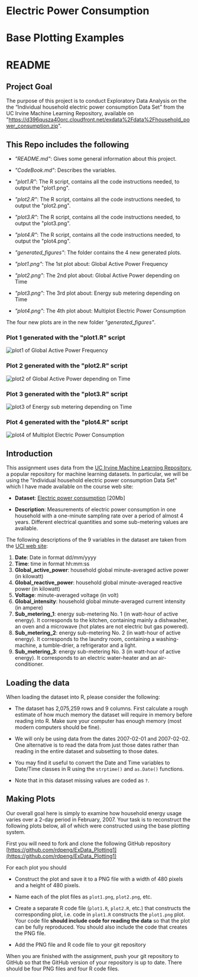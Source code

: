 # **Electric Power Consumption**
# **Base Plotting Examples**

# **README**

## Project Goal

The purpose of this project is to conduct Exploratory Data Analysis on the the “Individual household electric power consumption Data Set” from the UC Irvine Machine Learning Repository, available on "https://d396qusza40orc.cloudfront.net/exdata%2Fdata%2Fhousehold_power_consumption.zip". 

## This Repo includes the following

* *"README.md"*: Gives some general information about this project.

* *"CodeBook.md"*: Describes the variables.

* *"plot1.R"*: The R script, contains all the code instructions needed, to output the "plot1.png".

* *"plot2.R"*: The R script, contains all the code instructions needed, to output the "plot2.png".

* *"plot3.R"*: The R script, contains all the code instructions needed, to output the "plot3.png".

* *"plot4.R"*: The R script, contains all the code instructions needed, to output the "plot4.png".

* *"generated_figures"*: The folder contains the 4 new generated plots.  

* *"plot1.png"*: The 1st plot about: Global Active Power Frequency

* *"plot2.png"*: The 2nd plot about: Global Active Power depending on Time

* *"plot3.png"*: The 3rd plot about: Energy sub metering depending on Time

* *"plot4.png"*: The 4th plot about: Multiplot Electric Power Consumption


The four new plots are in the new folder *"generated_figures"*. 

### Plot 1 generated with the "plot1.R" script

![plot1 of Global Active Power Frequency](generated_figures/plot1.png)

### Plot 2 generated with the "plot2.R" script

![plot2 of Global Active Power depending on Time](generated_figures/plot2.png) 

### Plot 3 generated with the "plot3.R" script

![plot3 of Energy sub metering depending on Time](generated_figures/plot3.png) 

### Plot 4 generated with the "plot4.R" script

![plot4 of Multiplot Electric Power Consumption](generated_figures/plot4.png) 


## Introduction

This assignment uses data from
the <a href="http://archive.ics.uci.edu/ml/">UC Irvine Machine
Learning Repository</a>, a popular repository for machine learning
datasets. In particular, we will be using the "Individual household
electric power consumption Data Set" which I have made available on
the course web site:


* <b>Dataset</b>: <a href="https://d396qusza40orc.cloudfront.net/exdata%2Fdata%2Fhousehold_power_consumption.zip">Electric power consumption</a> [20Mb]

* <b>Description</b>: Measurements of electric power consumption in
one household with a one-minute sampling rate over a period of almost
4 years. Different electrical quantities and some sub-metering values
are available.


The following descriptions of the 9 variables in the dataset are taken
from
the <a href="https://archive.ics.uci.edu/ml/datasets/Individual+household+electric+power+consumption">UCI
web site</a>:

<ol>
<li><b>Date</b>: Date in format dd/mm/yyyy </li>
<li><b>Time</b>: time in format hh:mm:ss </li>
<li><b>Global_active_power</b>: household global minute-averaged active power (in kilowatt) </li>
<li><b>Global_reactive_power</b>: household global minute-averaged reactive power (in kilowatt) </li>
<li><b>Voltage</b>: minute-averaged voltage (in volt) </li>
<li><b>Global_intensity</b>: household global minute-averaged current intensity (in ampere) </li>
<li><b>Sub_metering_1</b>: energy sub-metering No. 1 (in watt-hour of active energy). It corresponds to the kitchen, containing mainly a dishwasher, an oven and a microwave (hot plates are not electric but gas powered). </li>
<li><b>Sub_metering_2</b>: energy sub-metering No. 2 (in watt-hour of active energy). It corresponds to the laundry room, containing a washing-machine, a tumble-drier, a refrigerator and a light. </li>
<li><b>Sub_metering_3</b>: energy sub-metering No. 3 (in watt-hour of active energy). It corresponds to an electric water-heater and an air-conditioner.</li>
</ol>

## Loading the data





When loading the dataset into R, please consider the following:

* The dataset has 2,075,259 rows and 9 columns. First
calculate a rough estimate of how much memory the dataset will require
in memory before reading into R. Make sure your computer has enough
memory (most modern computers should be fine).

* We will only be using data from the dates 2007-02-01 and
2007-02-02. One alternative is to read the data from just those dates
rather than reading in the entire dataset and subsetting to those
dates.

* You may find it useful to convert the Date and Time variables to
Date/Time classes in R using the `strptime()` and `as.Date()`
functions.

* Note that in this dataset missing values are coded as `?`.


## Making Plots

Our overall goal here is simply to examine how household energy usage
varies over a 2-day period in February, 2007. Your task is to
reconstruct the following plots below, all of which were constructed
using the base plotting system.

First you will need to fork and clone the following GitHub repository 
[https://github.com/rdpeng/ExData_Plotting1](https://github.com/rdpeng/ExData_Plotting1)


For each plot you should

* Construct the plot and save it to a PNG file with a width of 480
pixels and a height of 480 pixels.

* Name each of the plot files as `plot1.png`, `plot2.png`, etc.

* Create a separate R code file (`plot1.R`, `plot2.R`, etc.) that
constructs the corresponding plot, i.e. code in `plot1.R` constructs
the `plot1.png` plot. Your code file **should include code for reading
the data** so that the plot can be fully reproduced. You should also
include the code that creates the PNG file.

* Add the PNG file and R code file to your git repository

When you are finished with the assignment, push your git repository to
GitHub so that the GitHub version of your repository is up to
date. There should be four PNG files and four R code files.




